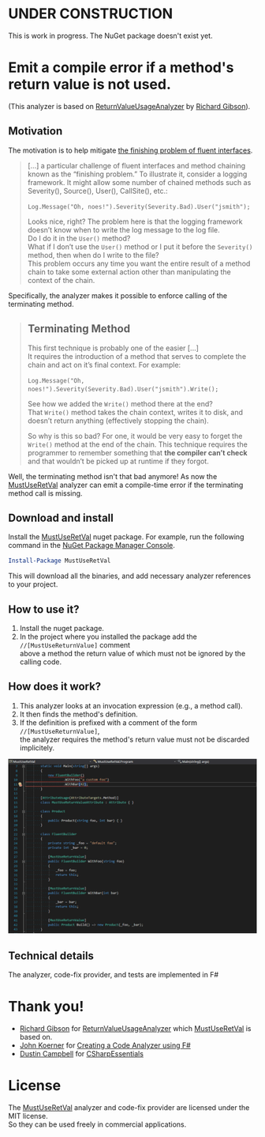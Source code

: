 # UNDER CONSTRUCTION
This is work in progress. The NuGet package doesn't exist yet.  

# Emit a compile error if a method's return value is not used.
(This analyzer is based on [ReturnValueUsageAnalyzer](https://github.com/Richiban/Richiban.Analyzer/tree/master/ReturnValueUsageAnalyzer/ReturnValueUsageAnalyzer) by [Richard Gibson](https://github.com/Richiban)).

## Motivation

The motivation is to help mitigate [the finishing problem of fluent interfaces](https://daveaglick.com/posts/method-chaining-fluent-interfaces-and-the-finishing-problem).

> [...] a particular challenge of fluent interfaces and method chaining known as the “finishing problem.” To illustrate it, consider a logging framework. It might allow some number of chained methods such as Severity(), Source(), User(), CallSite(), etc.:  
>  
> `Log.Message("Oh, noes!").Severity(Severity.Bad).User("jsmith");`  
>  
> Looks nice, right? The problem here is that the logging framework doesn’t know when to write the log message to the log file.  
Do I do it in the `User()` method?  
What if I don’t use the `User()` method or I put it before the `Severity()` method, then when do I write to the file?  
This problem occurs any time you want the entire result of a method chain to take some external action other than manipulating the context of the chain.

Specifically, the analyzer makes it possible to enforce calling of the terminating method.

> ## Terminating Method
> 
> This first technique is probably one of the easier [...]  
> It requires the introduction of a method that serves to complete the chain and act on it’s final context. For example:
> 
> `Log.Message("Oh, noes!").Severity(Severity.Bad).User("jsmith").Write();`
> 
> See how we added the `Write()` method there at the end?  
> That `Write()` method takes the chain context, writes it to disk, and doesn’t return anything (effectively stopping the chain).  
>  
> So why is this so bad? For one, it would be very easy to forget the `Write()` method at the end of the chain. This technique requires the programmer to remember something that **the compiler can’t check** and that wouldn’t be picked up at runtime if they forgot.

Well, the terminating method isn't that bad anymore! As now the [MustUseRetVal](https://www.nuget.org/packages/MustUseRetVal) analyzer can emit a compile-time error if the terminating method call is missing.

## Download and install

Install the [MustUseRetVal](https://www.nuget.org/packages/MustUseRetVal) nuget package.
For example, run the following command in the [NuGet Package Manager Console](https://docs.microsoft.com/en-us/nuget/tools/package-manager-console).

```powershell
Install-Package MustUseRetVal
```
   
This will download all the binaries, and add necessary analyzer references to your project.

## How to use it?

1. Install the nuget package.
2. In the project where you installed the package add the `//[MustUseReturnValue]` comment   
   above a method the return value of which must not be ignored by the calling code.

## How does it work?

1. This analyzer looks at an invocation expression (e.g., a method call).
2. It then finds the method's definition.
3. If the definition is prefixed with a comment of the form `//[MustUseReturnValue]`,  
   the analyzer requires the method's return value must not be discarded implicitely.

![The MustUseRetVal analyzer in action](./must-use-ret-val-demo.gif)

## Technical details

The analyzer, code-fix provider, and tests are implemented in F#

# Thank you!

- [Richard Gibson](https://github.com/Richiban) for [ReturnValueUsageAnalyzer](https://github.com/Richiban/Richiban.Analyzer/tree/master/ReturnValueUsageAnalyzer/ReturnValueUsageAnalyzer) which [MustUseRetVal](https://github.com/mykolav/must-use-ret-val-fs) is based on.
- [John Koerner](https://github.com/johnkoerner) for [Creating a Code Analyzer using F#](https://johnkoerner.com/code-analysis/creating-a-code-analyzer-using-f/)
- [Dustin Campbell](https://github.com/DustinCampbell) for [CSharpEssentials](https://github.com/DustinCampbell/CSharpEssentials)

# License

The [MustUseRetVal](https://github.com/mykolav/must-use-ret-val-fs) analyzer and code-fix provider are licensed under the MIT license.  
So they can be used freely in commercial applications.
